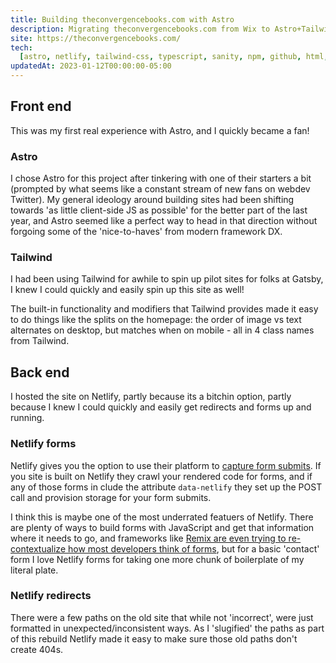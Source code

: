 ```yaml
---
title: Building theconvergencebooks.com with Astro
description: Migrating theconvergencebooks.com from Wix to Astro+Tailwind
site: https://theconvergencebooks.com/
tech:
  [astro, netlify, tailwind-css, typescript, sanity, npm, github, html, css, javascript]
updatedAt: 2023-01-12T00:00:00-05:00
---
```


## Front end

This was my first real experience with Astro, and I quickly became a fan!

### Astro

I chose Astro for this project after tinkering with one of their starters a bit (prompted by what seems like a constant stream of new fans on webdev Twitter). My general ideology around building sites had been shifting towards 'as little client-side JS as possible' for the better part of the last year, and Astro seemed like a perfect way to head in that direction without forgoing some of the 'nice-to-haves' from modern framework DX.

### Tailwind

I had been using Tailwind for awhile to spin up pilot sites for folks at Gatsby, I knew I could quickly and easily spin up this site as well!

The built-in functionality and modifiers that Tailwind provides made it easy to do things like the splits on the homepage: the order of image vs text alternates on desktop, but matches when on mobile - all in 4 class names from Tailwind.

## Back end

I hosted the site on Netlify, partly because its a bitchin option, partly because I knew I could quickly and easily get redirects and forms up and running.

### Netlify forms

Netlify gives you the option to use their platform to [capture form submits](https://docs.netlify.com/forms/setup/). If you site is built on Netlify they crawl your rendered code for forms, and if any of those forms in clude the attribute `data-netlify` they set up the POST call and provision storage for your form submits.

I think this is maybe one of the most underrated featuers of Netlify. There are plenty of ways to build forms with JavaScript and get that information where it needs to go, and frameworks like [Remix are even trying to re-contextualize how most developers think of forms](https://remix.run/docs/en/v1/components/form), but for a basic 'contact' form I love Netlify forms for taking one more chunk of boilerplate of my literal plate.

### Netlify redirects

There were a few paths on the old site that while not 'incorrect', were just formatted in unexpected/inconsistent ways. As I 'slugified' the paths as part of this rebuild Netlify made it easy to make sure those old paths don't create 404s.
